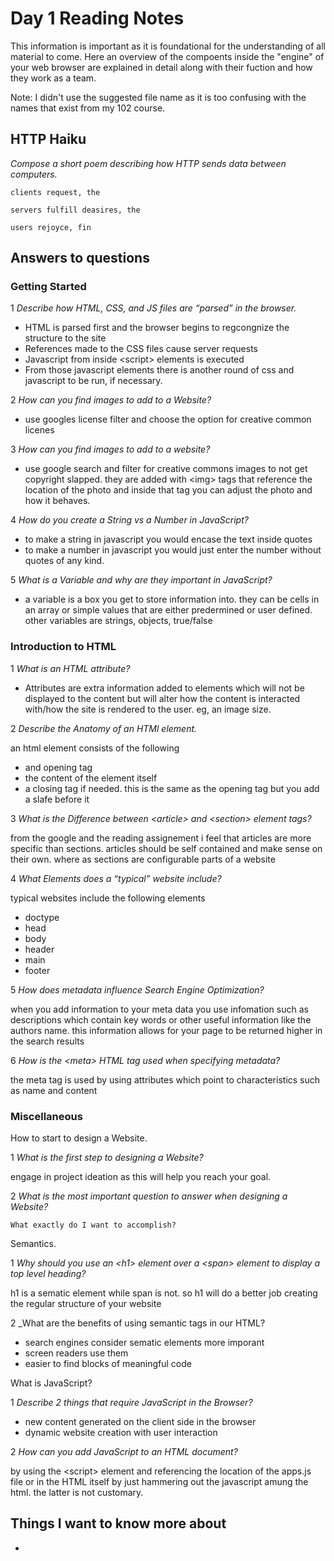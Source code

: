 # Day 1 Reading Notes

This information is important as it is foundational for the understanding of all material to come. Here an overview of the compoents inside the "engine" of your web browser are explained in detail along with their fuction and how they work as a team.

Note: I didn't use the suggested file name as it is too confusing with the names that exist from my 102 course.

## HTTP Haiku

_Compose a short poem describing how HTTP sends data between computers._

    clients request, the

    servers fulfill deasires, the

    users rejoyce, fin

## Answers to questions

### Getting Started

1 _Describe how HTML, CSS, and JS files are “parsed” in the browser._

- HTML is parsed first and the browser begins to regcongnize the structure to the site
- References made to the CSS files cause server requests
- Javascript from inside \<script> elements is executed
- From those javascript elements there is another round of css and javascript to be run, if necessary.

2 _How can you find images to add to a Website?_

- use googles license filter and choose the option for creative common licenes

3 _How can you find images to add to a website?_

- use google search and filter for creative commons images to not get copyright slapped. they are added with \<img> tags that reference the location of the photo and inside that tag you can adjust the photo and how it behaves.

4 _How do you create a String vs a Number in JavaScript?_

- to make a string in javascript you would encase the text inside quotes
- to make a number in javascript you would just enter the number without quotes of any kind.

5 _What is a Variable and why are they important in JavaScript?_

- a variable is a box you get to store information into. they can be cells in an array or simple values that are either predermined or user defined. other variables are strings, objects, true/false

### Introduction to HTML

1 _What is an HTML attribute?_

- Attributes are extra information added to elements which will not be displayed to the content but will alter how the content is interacted with/how the site is rendered to the user. eg, an image size.

2 _Describe the Anatomy of an HTMl element._

an html element consists of the following

- and opening tag
- the content of the element itself
- a closing tag if needed. this is the same as the opening tag but you add a slafe before it

3 _What is the Difference between \<article> and \<section> element tags?_

from the google and the reading assignement i feel that articles are more specific than sections. articles should be self contained and make sense on their own. where as sections are configurable parts of a website

4 _What Elements does a “typical” website include?_

typical websites include the following elements

- doctype
- head
- body
- header
- main
- footer

5 _How does metadata influence Search Engine Optimization?_

when you add information to your meta data you use infomation such as descriptions which contain key words or other useful information like the authors name. this information allows for your page to be returned higher in the search results

6 _How is the \<meta> HTML tag used when specifying metadata?_

the meta tag is used by using attributes which point to characteristics such as name and content

### Miscellaneous

How to start to design a Website.

1 _What is the first step to designing a Website?_

engage in project ideation as this will help you reach your goal.

2 _What is the most important question to answer when designing a Website?_

    What exactly do I want to accomplish?

Semantics.

1 _Why should you use an \<h1> element over a \<span> element to display a top level heading?_

h1 is a sematic element while span is not. so h1 will do a better job creating the regular structure of your website

2 _What are the benefits of using semantic tags in our HTML?

- search engines consider sematic elements more imporant
- screen readers use them
- easier to find blocks of meaningful code

What is JavaScript?

1 _Describe 2 things that require JavaScript in the Browser?_

- new content generated on the client side in the browser
- dynamic website creation with user interaction

2 _How can you add JavaScript to an HTML document?_

by using the \<script> element and referencing the location of the apps.js file or in the HTML itself by just hammering out the javascript amung the html. the latter is not customary.

## Things I want to know more about

-
